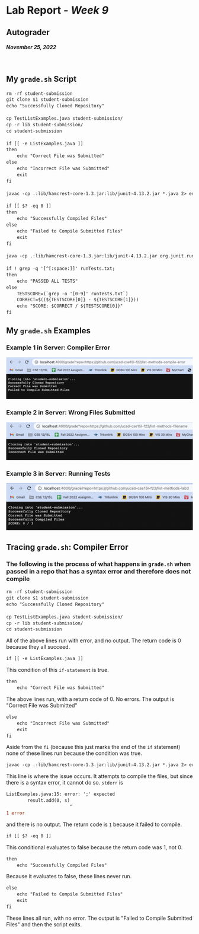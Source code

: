 # Lab Report - *Week 9*
## Autograder
#### *November 25, 2022*
&nbsp;

## My `grade.sh` Script

```diff
rm -rf student-submission 
git clone $1 student-submission 
echo "Successfully Cloned Repository" 

cp TestListExamples.java student-submission/ 
cp -r lib student-submission/ 
cd student-submission 

if [[ -e ListExamples.java ]] 
then
    echo "Correct File was Submitted"
else
    echo "Incorrect File was Submitted"
    exit 
fi 

javac -cp .:lib/hamcrest-core-1.3.jar:lib/junit-4.13.2.jar *.java 2> errors.txt

if [[ $? -eq 0 ]]
then
    echo "Successfully Compiled Files"
else
    echo "Failed to Compile Submitted Files"
    exit
fi

java -cp .:lib/hamcrest-core-1.3.jar:lib/junit-4.13.2.jar org.junit.runner.JUnitCore TestListExamples | grep "Tests run:" > runTests.txt

if ! grep -q '[^[:space:]]' runTests.txt; 
then
    echo "PASSED ALL TESTS"
else
    TESTSCORE=(`grep -o '[0-9]' runTests.txt`)
    CORRECT=$((${TESTSCORE[0]} - ${TESTSCORE[1]})) 
    echo "SCORE: $CORRECT / ${TESTSCORE[0]}"
fi
```

## My `grade.sh` Examples

### Example 1 in Server: Compiler Error
![Compiler Error](compile.png)


### Example 2 in Server: Wrong Files Submitted
![Bad Files](wrongsubmit.png)

### Example 3 in Server: Running Tests
![Graded](RunTests.png)

## Tracing `grade.sh`: Compiler Error
### The following is the process of what happens in `grade.sh` when passed in a repo that has a syntax error and therefore does not compile
```diff
rm -rf student-submission 
git clone $1 student-submission 
echo "Successfully Cloned Repository" 

cp TestListExamples.java student-submission/ 
cp -r lib student-submission/ 
cd student-submission 
```
All of the above lines run with error, and no output. The return code is 0 because they all succeed.

```diff
if [[ -e ListExamples.java ]]
```
This condition of this `if-statement` is true. 
```diff
then
    echo "Correct File was Submitted"
```
The above lines run, with a return code of 0. No errors. The output is "Correct File was Submitted"
```diff
else
    echo "Incorrect File was Submitted"
    exit 
fi 
```
Aside from the `fi` (because this just marks the end of the `if` statement) none of these lines run because the condition was true. 

```diff
javac -cp .:lib/hamcrest-core-1.3.jar:lib/junit-4.13.2.jar *.java 2> errors.txt
```
This line is where the issue occurs. It attempts to compile the files, but since there is a syntax error, it cannot do so. `stderr` is 
```diff
ListExamples.java:15: error: ';' expected
        result.add(0, s)
                        ^
1 error
```
and there is no output. The return code is `1` because it failed to compile.

```diff
if [[ $? -eq 0 ]]
```
This conditional evaluates to false because the return code was 1, not 0.

```diff
then
    echo "Successfully Compiled Files"
```
Because it evaluates to false, these lines never run.

```diff
else
    echo "Failed to Compile Submitted Files"
    exit
fi
```
These lines all run, with no error. The output is "Failed to Compile Submitted Files" and then the script exits.


